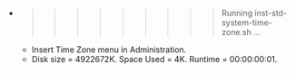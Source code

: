 * >>>>>>>>> Running inst-std-system-time-zone.sh ...
  * Insert Time Zone menu in Administration.
  * Disk size = 4922672K. Space Used = 4K. Runtime = 00:00:00:01.

